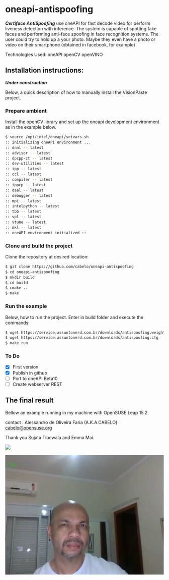 # oneapi-antispoofing

***Certiface AntiSpoofing*** use oneAPI for fast decode video for perform liveness detection with inference. The system is capable of spotting fake faces and performing anti-face spoofing in face recognition systems.  The user could try to hold up a your photo. Maybe they even have a photo or video on their smartphone (obtained in facebook, for example)

Technologies Used:
    oneAPI
    openCV
    openVINO

## Installation instructions:

***Under construction***

Below, a quick description of how to manually install the VisionPaste project.

### Prepare ambient

Install the openCV library and set up the oneapi development environment as in the example below.

``` bash
$ source /opt/intel/oneapi/setvars.sh 
:: initializing oneAPI environment ...
:: dnnl -- latest
:: advisor -- latest
:: dpcpp-ct -- latest
:: dev-utilities -- latest
:: ipp -- latest
:: ccl -- latest
:: compiler -- latest
:: ippcp -- latest
:: daal -- latest
:: debugger -- latest
:: mpi -- latest
:: intelpython -- latest
:: tbb -- latest
:: vpl -- latest
:: vtune -- latest
:: mkl -- latest
:: oneAPI environment initialized ::

```

### Clone and build the project

Clone the repository at desired location:

``` bash
$ git clone https://github.com/cabelo/oneapi-antispoofing
$ cd oneapi-antispoofing
$ mkdir build
$ cd build
$ cmake ..
$ make

```

### Run the example

Below, how to run the project. Enter in build folder and execute the commands:

``` bash
$ wget https://service.assuntonerd.com.br/downloads/antispoofing.weights
$ wget https://service.assuntonerd.com.br/downloads/antispoofing.cfg
$ make run

```

### To Do
- [x] First version
- [x] Publish in github
- [ ] Port to oneAPI Beta10
- [ ] Create webserver REST

## The final result

Bellow an example running in my machine with OpenSUSE Leap 15.2.

contact : Alessandro de Oliveira Faria (A.K.A.CABELO) cabelo@opensuse.org

Thank you Sujata Tibewala and Emma Mai.

![](img/fraud.gif)

![](img/ok.gif)

